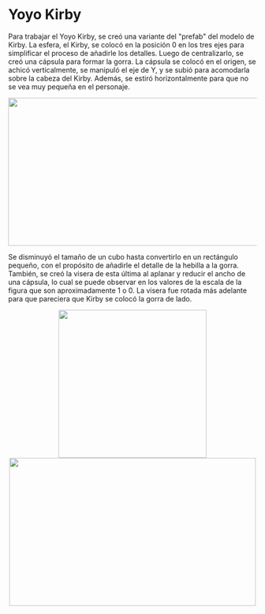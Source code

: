 # Yoyo Kirby

Para trabajar el Yoyo Kirby, se creó una variante del "prefab" del modelo de Kirby. La esfera, el Kirby, se colocó en la posición 0 en los tres ejes para simplificar el proceso de añadirle los detalles. Luego de centralizarlo, se creó una cápsula para formar la gorra. La cápsula se colocó en el origen, se achicó verticalmente, se manipuló el eje de Y, y se subió para acomodarla sobre la cabeza del Kirby. Además, se estiró horizontalmente para que no se vea muy pequeña en el personaje.

<p align="center">
   <img src="https://github.com/user-attachments/assets/e29cce5c-6661-4fbe-86fb-d1694a547fd8" height="300" width="600" />
</p>

Se disminuyó el tamaño de un cubo hasta convertirlo en un rectángulo pequeño, con el propósito de añadirle el detalle de la hebilla a la gorra. También, se creó la visera de esta última al aplanar y reducir el ancho de una cápsula, lo cual se puede observar en los valores de la escala de la figura que son aproximadamente 1 o 0. La visera fue rotada más adelante para que pareciera que Kirby se colocó la gorra de lado.

<p align="center">
   <img src="https://github.com/user-attachments/assets/67aec6ff-6909-4a7e-bb0a-ab69c27840ba" height="300" width="300" />
   <img src="https://github.com/user-attachments/assets/24c7414e-30aa-4450-80da-21619a4b977a" height="300" width="500" />
</p>


